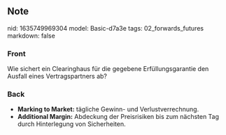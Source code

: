 ## Note
nid: 1635749969304
model: Basic-d7a3e
tags: 02_forwards_futures
markdown: false

### Front
Wie sichert ein Clearinghaus für die gegebene Erfüllungsgarantie den Ausfall eines Vertragspartners ab?

### Back
<ul><li><b>Marking to Market:</b> tägliche Gewinn- und Verlustverrechnung.</li><li><b>Additional Margin:</b> Abdeckung der Preisrisiken bis zum nächsten Tag durch Hinterlegung von Sicherheiten.</li></ul>
